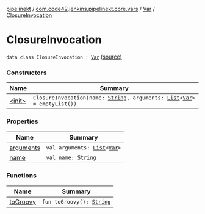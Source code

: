 [pipelinekt](../../../index.md) / [com.code42.jenkins.pipelinekt.core.vars](../../index.md) / [Var](../index.md) / [ClosureInvocation](./index.md)

# ClosureInvocation

`data class ClosureInvocation : `[`Var`](../index.md) [(source)](https://github.com/code42/pipelinekt/tree/master/core/src/main/kotlin/com/code42/jenkins/pipelinekt/core/vars/Var.kt#L22)

### Constructors

| Name | Summary |
|---|---|
| [&lt;init&gt;](-init-.md) | `ClosureInvocation(name: `[`String`](https://kotlinlang.org/api/latest/jvm/stdlib/kotlin/-string/index.html)`, arguments: `[`List`](https://kotlinlang.org/api/latest/jvm/stdlib/kotlin.collections/-list/index.html)`<`[`Var`](../index.md)`> = emptyList())` |

### Properties

| Name | Summary |
|---|---|
| [arguments](arguments.md) | `val arguments: `[`List`](https://kotlinlang.org/api/latest/jvm/stdlib/kotlin.collections/-list/index.html)`<`[`Var`](../index.md)`>` |
| [name](name.md) | `val name: `[`String`](https://kotlinlang.org/api/latest/jvm/stdlib/kotlin/-string/index.html) |

### Functions

| Name | Summary |
|---|---|
| [toGroovy](to-groovy.md) | `fun toGroovy(): `[`String`](https://kotlinlang.org/api/latest/jvm/stdlib/kotlin/-string/index.html) |
